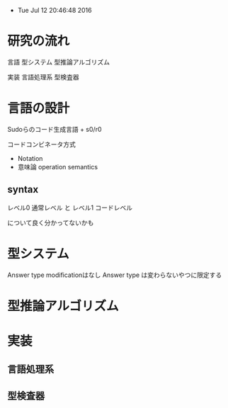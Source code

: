 * Tue Jul 12 20:46:48 2016

# 研究の流れ
言語 型システム 型推論アルゴリズム

実装 言語処理系 型検査器

# 言語の設計
Sudoらのコード生成言語 + s0/r0

コードコンビネータ方式

* Notation
 * 意味論
   operation semantics

## syntax
レベル0 通常レベル
と
レベル1 コードレベル

について良く分かってないかも


# 型システム
Answer type modificationはなし
Answer type は変わらないやつに限定する

# 型推論アルゴリズム

# 実装

## 言語処理系

## 型検査器
